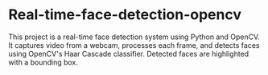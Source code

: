 # Real-time-face-detection-opencv
This project is a real-time face detection system using Python and OpenCV. It captures video from a webcam, processes each frame, and detects faces using OpenCV's Haar Cascade classifier. Detected faces are highlighted with a bounding box.

